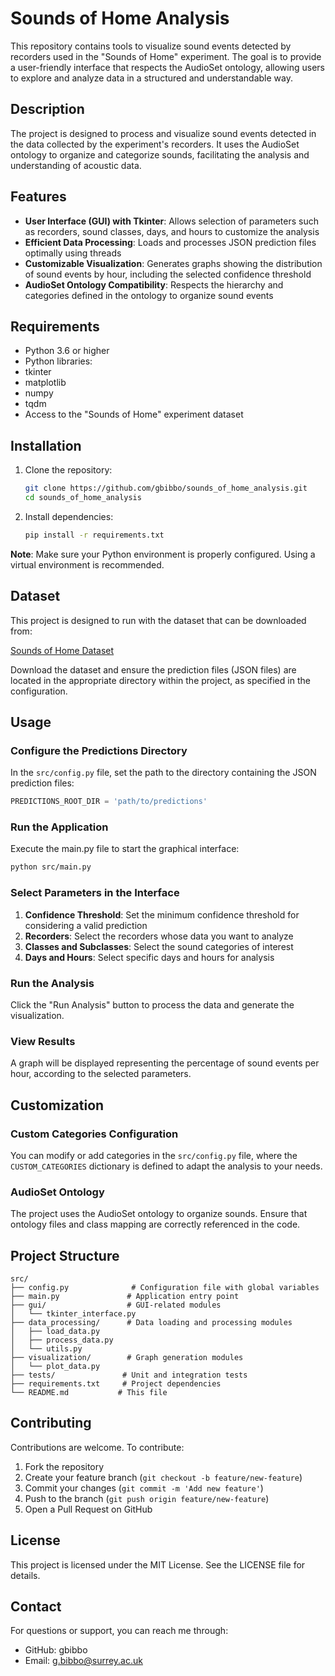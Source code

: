 # Sounds of Home Analysis

This repository contains tools to visualize sound events detected by recorders used in the "Sounds of Home" experiment. The goal is to provide a user-friendly interface that respects the AudioSet ontology, allowing users to explore and analyze data in a structured and understandable way.

## Description

The project is designed to process and visualize sound events detected in the data collected by the experiment's recorders. It uses the AudioSet ontology to organize and categorize sounds, facilitating the analysis and understanding of acoustic data.

## Features

- **User Interface (GUI) with Tkinter**: Allows selection of parameters such as recorders, sound classes, days, and hours to customize the analysis
- **Efficient Data Processing**: Loads and processes JSON prediction files optimally using threads
- **Customizable Visualization**: Generates graphs showing the distribution of sound events by hour, including the selected confidence threshold
- **AudioSet Ontology Compatibility**: Respects the hierarchy and categories defined in the ontology to organize sound events

## Requirements

- Python 3.6 or higher
- Python libraries:
 - tkinter
 - matplotlib
 - numpy
 - tqdm
- Access to the "Sounds of Home" experiment dataset

## Installation

1. Clone the repository:

   ```bash
   git clone https://github.com/gbibbo/sounds_of_home_analysis.git
   cd sounds_of_home_analysis
   ```

2. Install dependencies:

   ```bash
   pip install -r requirements.txt
   ```

**Note**: Make sure your Python environment is properly configured. Using a virtual environment is recommended.

## Dataset

This project is designed to run with the dataset that can be downloaded from:

[Sounds of Home Dataset](https://www.cvssp.org/data/ai4s/sounds_of_home/)

Download the dataset and ensure the prediction files (JSON files) are located in the appropriate directory within the project, as specified in the configuration.

## Usage

### Configure the Predictions Directory

In the `src/config.py` file, set the path to the directory containing the JSON prediction files:

   ```python
   PREDICTIONS_ROOT_DIR = 'path/to/predictions'
   ```

### Run the Application

Execute the main.py file to start the graphical interface:

   ```bash
   python src/main.py
   ```

### Select Parameters in the Interface

1. **Confidence Threshold**: Set the minimum confidence threshold for considering a valid prediction
2. **Recorders**: Select the recorders whose data you want to analyze
3. **Classes and Subclasses**: Select the sound categories of interest
4. **Days and Hours**: Select specific days and hours for analysis

### Run the Analysis

Click the "Run Analysis" button to process the data and generate the visualization.

### View Results

A graph will be displayed representing the percentage of sound events per hour, according to the selected parameters.

## Customization

### Custom Categories Configuration

You can modify or add categories in the `src/config.py` file, where the `CUSTOM_CATEGORIES` dictionary is defined to adapt the analysis to your needs.

### AudioSet Ontology

The project uses the AudioSet ontology to organize sounds. Ensure that ontology files and class mapping are correctly referenced in the code.

## Project Structure

   ```
   src/
   ├── config.py              # Configuration file with global variables
   ├── main.py               # Application entry point
   ├── gui/                  # GUI-related modules
   │   └── tkinter_interface.py
   ├── data_processing/      # Data loading and processing modules
   │   ├── load_data.py
   │   ├── process_data.py
   │   └── utils.py
   ├── visualization/        # Graph generation modules
   │   └── plot_data.py
   ├── tests/               # Unit and integration tests
   ├── requirements.txt     # Project dependencies
   └── README.md           # This file
   ```

## Contributing

Contributions are welcome. To contribute:

1. Fork the repository
2. Create your feature branch (`git checkout -b feature/new-feature`)
3. Commit your changes (`git commit -m 'Add new feature'`)
4. Push to the branch (`git push origin feature/new-feature`)
5. Open a Pull Request on GitHub

## License

This project is licensed under the MIT License. See the LICENSE file for details.

## Contact

For questions or support, you can reach me through:

- GitHub: gbibbo
- Email: g.bibbo@surrey.ac.uk